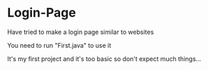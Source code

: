 # Login-Page
Have tried to make a login page similar to websites

You need to run "First.java" to use it

It's my first project and it's too basic so don't expect much things...
